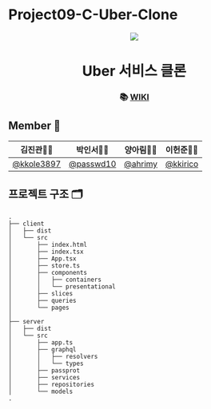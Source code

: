 # Project09-C-Uber-Clone

<div align="center" >

<img src="https://user-images.githubusercontent.com/26592306/99405825-86b35200-2930-11eb-8f9d-03d9ce81748e.png"/>

# Uber 서비스 클론
### 📚 [WIKI](https://github.com/boostcamp-2020/Project09-C-Uber-Clone/wiki)
</div>


## Member 💪

| 김진관🧑‍💻                                | 박인서🧑‍💻                              | 양아림👩‍💻                             | 이헌준🧑‍💻                            |
| ------------------------------------------ | ---------------------------------------- | ------------------------------------ | -------------------------------------- |
| [@kkole3897](https://github.com/kkole3897) | [@passwd10](https://github.com/passwd10) | [@ahrimy](https://github.com/ahrimy) | [@kkirico](https://github.com/kkirico) |

## 프로젝트 구조 🗂
```
.
├── client
│   ├── dist
│   └── src
│       ├── index.html
│       ├── index.tsx
│       ├── App.tsx
│       ├── store.ts
│       ├── components
│       │   ├── containers
│       │   └── presentational
│       ├── slices
│       ├── queries
│       └── pages
│
├── server
│   ├── dist
│   └── src
│       ├── app.ts
│       ├── graphql
│       │   ├── resolvers
│       │   └── types
│       ├── passprot
│       ├── services
│       ├── repositories
│       └── models
.
```

